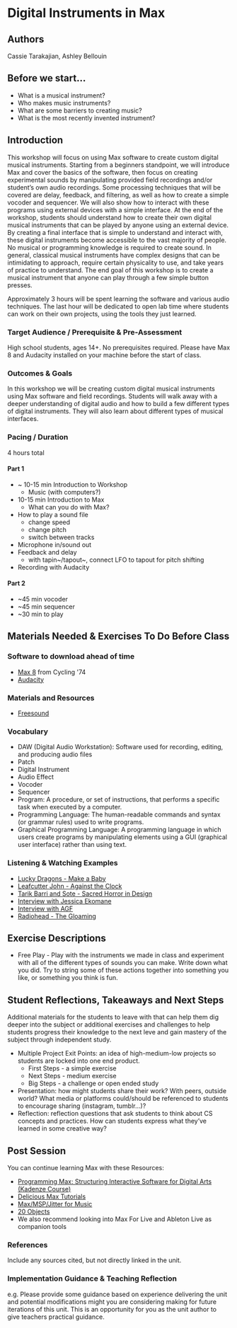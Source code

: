 # Digital Instruments in Max

## Authors
Cassie Tarakajian, Ashley Bellouin 

## Before we start...
- What is a musical instrument?
- Who makes music instruments?
- What are some barriers to creating music?
- What is the most recently invented instrument?

## Introduction
This workshop will focus on using Max software to create custom digital musical instruments. Starting from a beginners standpoint, we will introduce Max and cover the basics of the software, then focus on creating experimental sounds by manipulating provided field recordings and/or student’s own audio recordings. Some processing techniques that will be covered are delay, feedback, and filtering, as well as how to create a simple vocoder and sequencer. We will also show how to interact with these programs using external devices with a simple interface. At the end of the workshop, students should understand how to create their own digital musical instruments that can be played by anyone using an external device. By creating a final interface that is simple to understand and interact with, these digital instruments become accessible to the vast majority of people. No musical or programming knowledge is required to create sound. In general, classical musical instruments have complex designs that can be intimidating to approach, require certain physicality to use, and take years of practice to understand. The end goal of this workshop is to create a musical instrument that anyone can play through a few simple button presses.

Approximately 3 hours will be spent learning the software and various audio techniques. The last hour will be dedicated to open lab time where students can work on their own projects, using the tools they just learned.

### Target Audience / Prerequisite & Pre-Assessment
High school students, ages 14+. No prerequisites required. Please have Max 8 and Audacity installed on your machine before the start of class. 

### Outcomes & Goals
In this workshop we will be creating custom digital musical instruments using Max software and field recordings. Students will walk away with a deeper understanding of digital audio and how to build a few different types of digital instruments. They will also learn about different types of musical interfaces.

### Pacing / Duration
4 hours total
#### Part 1
* ~ 10-15 min Introduction to Workshop
  * Music (with computers?)
* 10-15 min Introduction to Max
  * What can you do with Max?
* How to play a sound file
  * change speed
  * change pitch
  * switch between tracks
* Microphone in/sound out
* Feedback and delay
  * with tapin~/tapout~, connect LFO to tapout for pitch shifting
* Recording with Audacity

#### Part 2
* ~45 min vocoder
* ~45 min sequencer
* ~30 min to play

## Materials Needed & Exercises To Do Before Class
### Software to download ahead of time
* [Max 8](https://cycling74.com/products/max-features) from Cycling '74
* [Audacity](https://www.audacityteam.org/)

### Materials and Resources
* [Freesound](https://freesound.org/)

### Vocabulary
* DAW (Digital Audio Workstation): Software used for recording, editing, and producing audio files
* Patch
* Digital Instrument
* Audio Effect
* Vocoder
* Sequencer
* Program: A procedure, or set of instructions, that performs a specific task when executed by a computer. 
* Programming Language: The human-readable commands and syntax (or grammar rules) used to write programs. 
* Graphical Programming Language: A programming language in which users create programs by manipulating elements using a GUI (graphical user interface) rather than using text. 

### Listening & Watching Examples
* [Lucky Dragons - Make a Baby](https://luckydragons.org/category/make-a-baby/)
* [Leafcutter John - Against the Clock](https://www.youtube.com/watch?v=X1cmWFP3f8o)
* [Tarik Barri and Sote - Sacred Horror in Design](https://vimeo.com/244348082)
* [Interview with Jessica Ekomane](https://cycling74.com/articles/artist-focus-jessica-ekomane)
* [Interview with AGF](https://cycling74.com/articles/an-interview-with-antye-greie-ripatti-agf)
* [Radiohead - The Gloaming](https://www.youtube.com/watch?v=l05EBdxKo2U)

## Exercise Descriptions
* Free Play - Play with the instruments we made in class and experiment with all of the different types of sounds you can make. Write down what you did. Try to string some of these actions together into something you like, or something you think is fun.

## Student Reflections, Takeaways and Next Steps
Additional materials for the students to leave with that can help them dig deeper into the subject or additional exercises and challenges to help students progress their knowledge to the next leve and gain mastery of the subject through independent study.
* Multiple Project Exit Points: an idea of high-medium-low projects so students are locked into one end product.
  * First Steps - a simple exercise
  * Next Steps - medium exercise
  * Big Steps - a challenge or open ended study
* Presentation: how might students share their work? With peers, outside world? What media or platforms could/should be referenced to students to encourage sharing (instagram, tumblr...)? 
* Reflection: reflection questions that ask students to think about CS concepts and practices. How can students express what they’ve learned in some creative way?

## Post Session
You can continue learning Max with these Resources:
* [Programming Max: Structuring Interactive Software for Digital Arts (Kadenze Course)](https://www.kadenze.com/courses/programming-max-structuring-interactive-software-for-digital-arts/info)
* [Delicious Max Tutorials](https://www.youtube.com/user/dude837)
* [Max/MSP/Jitter for Music](https://amazon.com/Max-MSP-Jitter-Music-Interactive/dp/0190243740/ref=dp_ob_title_bk)
* [20 Objects](http://darwingrosse.com/20Objects/)
* We also recommend looking into Max For Live and Ableton Live as companion tools

### References
Include any sources cited, but not directly linked in the unit.

### Implementation Guidance &  Teaching Reflection  
e.g. Please provide some guidance based on experience delivering the unit and potential modifications might you are considering making for future iterations of this unit. This is an opportunity for you as the unit author to give teachers practical guidance.
